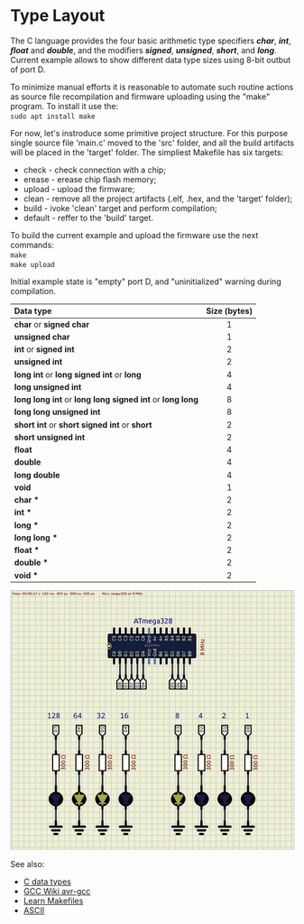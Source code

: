 # Type Layout

The C language provides the four basic arithmetic type specifiers ***char***, ***int***, ***float*** and ***double***, and the modifiers ***signed***, ***unsigned***, ***short***, and ***long***.  Current example allows to show different data type sizes using 8-bit outbut of port D.  

To minimize manual efforts it is reasonable to automate such routine actions as source file recompilation and firmware uploading using the "make" program. To install it use the:  
 `sudo apt install make`  

For now, let's instroduce some primitive project structure. For this purpose single source file 'main.c' moved to the 'src' folder, and all the build artifacts will be placed in the 'target' folder. The simpliest Makefile has six targets:  
- check - check connection with a chip;  
- erease - erease chip flash memory;  
- upload - upload the firmware;  
- clean - remove all the project artifacts (.elf, .hex, and the 'target' folder);  
- build - ivoke 'clean' target and perform compilation;  
- default - reffer to the 'build' target.  

To build the current example and upload the firmware use the next commands:  
 `make`  
 `make upload`  

Initial example state is "empty" port D, and "uninitialized" warning during compilation.  

|**Data type**                                                      |**Size (bytes)**|
|:------------------------------------------------------------------|:--------------:|
|**char** or **signed char**                                        |1|
|**unsigned char**                                                  |1|
|**int** or **signed int**                                          |2|
|**unsigned int**                                                   |2|
|**long int** or **long signed int** or **long**                    |4|
|**long unsigned int**                                              |4|
|**long long int** or **long long signed int** or **long long**     |8|
|**long long unsigned int**                                         |8|
|**short int** or **short signed int** or **short**                 |2|
|**short unsigned int**                                             |2|
|**float**                                                          |4|
|**double**                                                         |4|
|**long double**                                                    |4|
|**void**                                                           |1|
|**char \***                                                        |2|
|**int \***                                                         |2|
|**long \***                                                        |2|
|**long long \***                                                   |2|
|**float \***                                                       |2|
|**double \***                                                      |2|
|**void \***                                                        |2|

<img src="scheme.jpeg">  

See also:  
- [C data types](https://en.wikipedia.org/wiki/C_data_types "C data types")  
- [GCC Wiki avr-gcc](https://gcc.gnu.org/wiki/avr-gcc#Type_Layout "Type Layout")  
- [Learn Makefiles](https://makefiletutorial.com/)  
- [ASCII](https://en.wikipedia.org/wiki/ASCII)  


